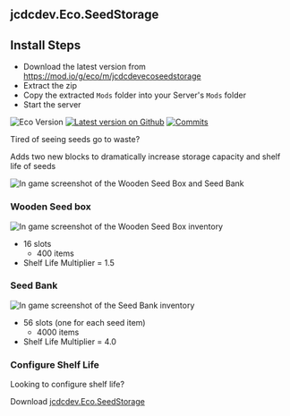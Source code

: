 ## jcdcdev.Eco.SeedStorage

## Install Steps

- Download the latest version from https://mod.io/g/eco/m/jcdcdevecoseedstorage
- Extract the zip
- Copy the extracted `Mods` folder into your Server's `Mods` folder
- Start the server

![Eco Version](https://badgen.net/static/Eco/v0.10.1+) [![Latest version on Github](https://badgen.net/github/tag/jcdcdev/jcdcdev.Eco.SeedStorage?label=Mod)](https://github.com/jcdcdev/jcdcdev.Eco.SeedStorage/releases/latest) [![Commits](https://badgen.net/github/commits/jcdcdev/jcdcdev.Eco.SeedStorage)](https://github.com/jcdcdev/jcdcdev.Eco.SeedStorage/commits/main)

Tired of seeing seeds go to waste?

Adds two new blocks to dramatically increase storage capacity and shelf life of seeds

![In game screenshot of the Wooden Seed Box and Seed Bank](https://raw.githubusercontent.com/jcdcdev/jcdcdev.Eco.SeedStorage/main/docs/screenshots/1-in-game.png)

### Wooden Seed box

![In game screenshot of the Wooden Seed Box inventory](https://raw.githubusercontent.com/jcdcdev/jcdcdev.Eco.SeedStorage/main/docs/screenshots/2-in-game-seed-box.png)

- 16 slots
    - 400 items
- Shelf Life Multiplier = 1.5

### Seed Bank

![In game screenshot of the Seed Bank inventory](https://raw.githubusercontent.com/jcdcdev/jcdcdev.Eco.SeedStorage/main/docs/screenshots/3-in-game-seed-bank.png)

- 56 slots (one for each seed item)
    - 4000 items
- Shelf Life Multiplier = 4.0

### Configure Shelf Life 

Looking to configure shelf life? 

Download [jcdcdev.Eco.SeedStorage](https://mod.io/g/eco/m/jcdcdevecoSeedStorage)